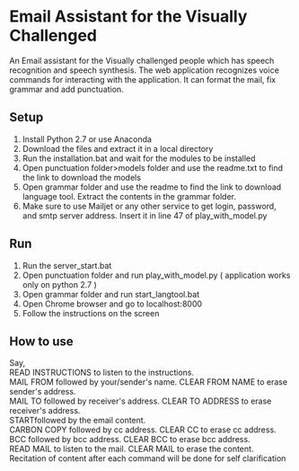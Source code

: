 # Email Assistant for the Visually Challenged

An Email assistant for the Visually challenged people which has speech recognition and speech synthesis. The web application recognizes voice commands for interacting with the application. It can format the mail, fix grammar and add punctuation.
## Setup
1. Install Python 2.7 or use Anaconda 
2. Download the files and extract it in a local directory
3. Run the installation.bat and wait for the modules to be installed
4. Open punctuation folder>models folder and use the readme.txt to find the link to download the models
5. Open grammar folder and use the readme to find the link to download language tool. Extract the contents in the grammar folder.
6. Make sure to use Mailjet or any other service to get login, password, and smtp server address. Insert it in line 47 of play_with_model.py

## Run
1. Run the server_start.bat
2. Open punctuation folder and run play_with_model.py ( application works only on python 2.7 )
4. Open grammar folder and run start_langtool.bat
5. Open Chrome browser and go to localhost:8000
6. Follow the instructions on the screen

## How to use
Say, <br/>
READ INSTRUCTIONS to listen to the instructions.<br/>
MAIL FROM followed by your/sender's name. CLEAR FROM NAME to erase sender's address.<br/>
MAIL TO followed by receiver's address. CLEAR TO ADDRESS to erase receiver's address.<br/>
STARTfollowed by the email content.<br/>
CARBON COPY followed by cc address. CLEAR CC to erase cc address.<br/>
BCC followed by bcc address. CLEAR BCC to erase bcc address.<br/>
READ MAIL to listen to the mail. CLEAR MAIL to erase the content.<br/>
Recitation of content after each command will be done for self clarification
